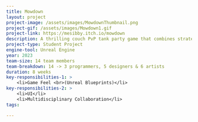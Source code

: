 ```yaml
---
title: Mowdown
layout: project
project-image: /assets/images/MowdownThumbnail.png
project-gif: /assets/images/Mowdown1.gif
project-link: https://mesibby.itch.io/mowdown
description: A thrilling couch PvP tank party game that combines strategic movement, intense battles, tactical decision-making, and the whimsical world of Victorian gardens.
project-type: Student Project
engine-tool: Unreal Engine
year: 2023
team-size: 14 team members
team-breakdown: 14 -> 3 programmers, 5 designers & 6 artists
duration: 8 weeks
key-responsibilities-1: >
    <li>Game Feel <br>(Unreal Blueprints)</li>
key-responsibilities-2: >
    <li>UI</li>
    <li>Multidisciplinary Collaboration</li>
tags:

---
```

